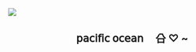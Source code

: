 <img src="https://i.pinimg.com/564x/a4/42/d4/a442d45ec9905216e2a4a0bd4dfcd1fa.jpg">




<h2 align="center">   𝗉𝖺𝖼𝗂𝖿𝗂𝖼  𝗈𝖼𝖾𝖺𝗇ᅟ 㕣  ♡  ~</h2>
 
